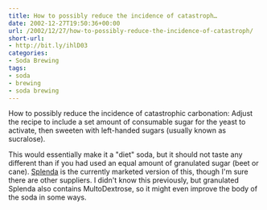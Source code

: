 ```yaml
---
title: How to possibly reduce the incidence of catastroph…
date: 2002-12-27T19:50:36+00:00
url: /2002/12/27/how-to-possibly-reduce-the-incidence-of-catastroph/
short-url:
- http://bit.ly/ihlD03
categories:
- Soda Brewing
tags:
- soda
- brewing
- soda brewing
---
```

How to possibly reduce the incidence of catastrophic carbonation: Adjust the recipe to include a set amount of consumable sugar for the yeast to activate, then sweeten with left-handed sugars (usually known as sucralose).

This would essentially make it a "diet" soda, but it should not taste any different than if you had used an equal amount of granulated sugar (beet or cane). [Splenda](http://www.splenda.com/) is the currently marketed version of this, though I'm sure there are other suppliers. I didn't know this previously, but granulated Splenda also contains MultoDextrose, so it might even improve the body of the soda in some ways.
